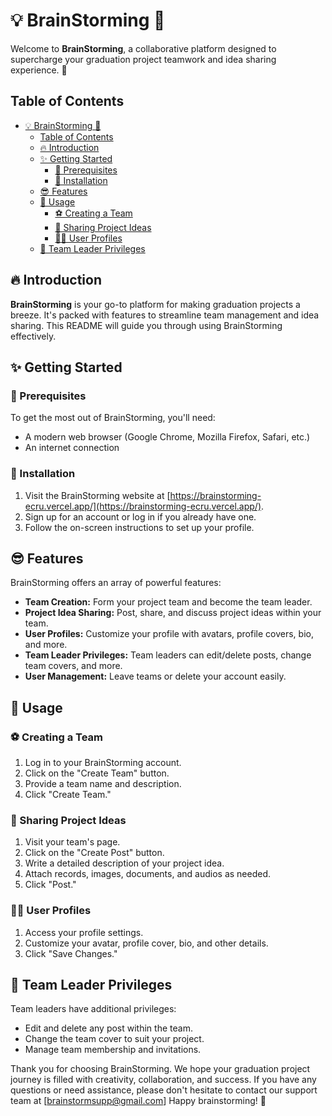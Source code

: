 # 💡 BrainStorming 🧠

Welcome to **BrainStorming**, a collaborative platform designed to supercharge your graduation project teamwork and idea sharing experience. 🚀

## Table of Contents

- [💡 BrainStorming 🧠](#-brainstorming-)
  - [Table of Contents](#table-of-contents)
  - [🔥 Introduction](#-introduction)
  - [✨ Getting Started](#-getting-started)
    - [🎯 Prerequisites](#-prerequisites)
    - [🥳 Installation](#-installation)
  - [😎 Features](#-features)
  - [💯 Usage](#-usage)
    - [⚽ Creating a Team](#-creating-a-team)
    - [🎯 Sharing Project Ideas](#-sharing-project-ideas)
    - [👱‍♂️ User Profiles](#️-user-profiles)
  - [🔐 Team Leader Privileges](#-team-leader-privileges)

## 🔥 Introduction

**BrainStorming** is your go-to platform for making graduation projects a breeze. It's packed with features to streamline team management and idea sharing. This README will guide you through using BrainStorming effectively.

## ✨ Getting Started

### 🎯 Prerequisites

To get the most out of BrainStorming, you'll need:

- A modern web browser (Google Chrome, Mozilla Firefox, Safari, etc.)
- An internet connection

### 🥳 Installation

1. Visit the BrainStorming website at [https://brainstorming-ecru.vercel.app/](https://brainstorming-ecru.vercel.app/).
2. Sign up for an account or log in if you already have one.
3. Follow the on-screen instructions to set up your profile.

## 😎 Features

BrainStorming offers an array of powerful features:

- **Team Creation:** Form your project team and become the team leader.
- **Project Idea Sharing:** Post, share, and discuss project ideas within your team.
- **User Profiles:** Customize your profile with avatars, profile covers, bio, and more.
- **Team Leader Privileges:** Team leaders can edit/delete posts, change team covers, and more.
- **User Management:** Leave teams or delete your account easily.

## 💯 Usage

### ⚽ Creating a Team

1. Log in to your BrainStorming account.
2. Click on the "Create Team" button.
3. Provide a team name and description.
4. Click "Create Team."

### 🎯 Sharing Project Ideas

1. Visit your team's page.
2. Click on the "Create Post" button.
3. Write a detailed description of your project idea.
4. Attach records, images, documents, and audios as needed.
5. Click "Post."

### 👱‍♂️ User Profiles

1. Access your profile settings.
2. Customize your avatar, profile cover, bio, and other details.
3. Click "Save Changes."

## 🔐 Team Leader Privileges

Team leaders have additional privileges:

- Edit and delete any post within the team.
- Change the team cover to suit your project.
- Manage team membership and invitations.

Thank you for choosing BrainStorming. We hope your graduation project journey is filled with creativity, collaboration, and success. If you have any questions or need assistance, please don't hesitate to contact our support team at [brainstormsupp@gmail.com] Happy brainstorming! 🚀
